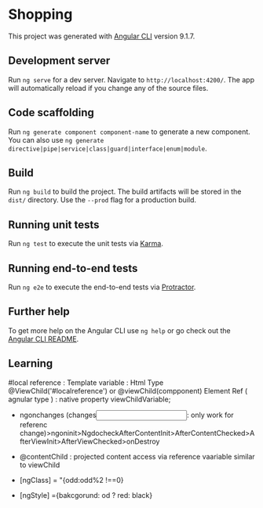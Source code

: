 # Shopping

This project was generated with [Angular CLI](https://github.com/angular/angular-cli) version 9.1.7.

## Development server

Run `ng serve` for a dev server. Navigate to `http://localhost:4200/`. The app will automatically reload if you change any of the source files.

## Code scaffolding

Run `ng generate component component-name` to generate a new component. You can also use `ng generate directive|pipe|service|class|guard|interface|enum|module`.

## Build

Run `ng build` to build the project. The build artifacts will be stored in the `dist/` directory. Use the `--prod` flag for a production build.

## Running unit tests

Run `ng test` to execute the unit tests via [Karma](https://karma-runner.github.io).

## Running end-to-end tests

Run `ng e2e` to execute the end-to-end tests via [Protractor](http://www.protractortest.org/).

## Further help

To get more help on the Angular CLI use `ng help` or go check out the [Angular CLI README](https://github.com/angular/angular-cli/blob/master/README.md).

## Learning

#local reference : Template variable : Html Type
@ViewChild('#localreference') or @viewChild(compponent) Element Ref ( agnular type ) : native property
viewChildVariable;

- ngonchanges (changes<input property>: only work for referenc change)>ngoninit>Ngdocheck<on every CD>AfterContentInit>AfterContentChecked>AfterViewInit>AfterViewChecked>onDestroy
- @contentChild : projected content access via reference vaariable similar to viewChild

- [ngClass] = "{odd:odd%2 !==0}
- [ngStyle] ={bakcgorund: od ? red: black}
